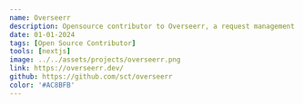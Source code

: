 ```yaml
---
name: Overseerr
description: Opensource contributor to Overseerr, a request management and media discovery tool for the Plex ecosystem with over 40 million downloads.
date: 01-01-2024
tags: [Open Source Contributor]
tools: [nextjs]
image: ../../assets/projects/overseerr.png
link: https://overseerr.dev/
github: https://github.com/sct/overseerr
color: '#AC8BFB'
---
```

